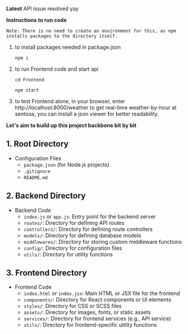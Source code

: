 **Latest**
API issue resolved yay




**Instructions to run code**

    Note: There is no need to create an environment for this, as npm installs packages to the directory itself.

1. to install packages needed in package.json 
    ```
    npm i
    ```

2. to run Frontend code and start api
    ```
    cd Frontend

    npm start
    ```

3. to test Frontend alone, in your browser, enter http://localhost:8000/weather to get real-time weather-by-hour at sentosa, you can install a json viewer for better readability.




**Let's aim to build up this project backbone bit by bit**

## 1. Root Directory
- Configuration Files
  - `package.json` (for Node.js projects)
  - `.gitignore`
  - `README.md`

## 2. Backend Directory
- Backend Code
  - `index.js` or `app.js`: Entry point for the backend server
  - `routes/`: Directory for defining API routes
  - `controllers/`: Directory for defining route controllers
  - `models/`: Directory for defining database models
  - `middlewares/`: Directory for storing custom middleware functions
  - `config/`: Directory for configuration files
  - `utils/`: Directory for utility functions

## 3. Frontend Directory
- Frontend Code
  - `index.html` or `index.jsx`: Main HTML or JSX file for the frontend
  - `components/`: Directory for React components or UI elements
  - `styles/`: Directory for CSS or SCSS files
  - `assets/`: Directory for images, fonts, or static assets
  - `services/`: Directory for frontend services (e.g., API service)
  - `utils/`: Directory for frontend-specific utility functions